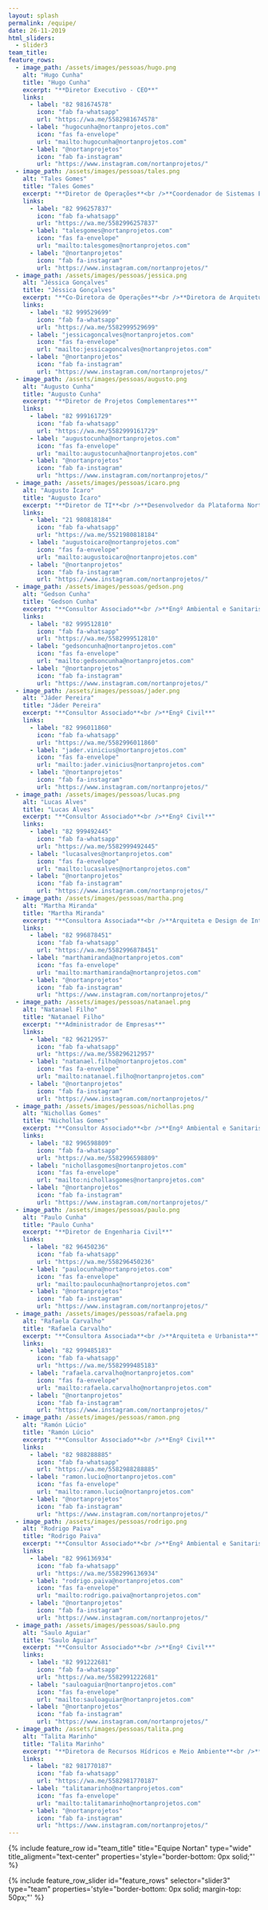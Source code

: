 ```yaml
---
layout: splash
permalink: /equipe/
date: 26-11-2019
html_sliders:
  - slider3
team_title:
feature_rows:
  - image_path: /assets/images/pessoas/hugo.png
    alt: "Hugo Cunha"
    title: "Hugo Cunha"
    excerpt: "**Diretor Executivo - CEO**"
    links:
      - label: "82 981674578"
        icon: "fab fa-whatsapp"
        url: "https://wa.me/5582981674578"
      - label: "hugocunha@nortanprojetos.com"
        icon: "fas fa-envelope"
        url: "mailto:hugocunha@nortanprojetos.com"
      - label: "@nortanprojetos"
        icon: "fab fa-instagram"
        url: "https://www.instagram.com/nortanprojetos/"
  - image_path: /assets/images/pessoas/tales.png
    alt: "Tales Gomes"
    title: "Tales Gomes"
    excerpt: "**Diretor de Operações**<br />**Coordenador de Sistemas Elétricos**"
    links:
      - label: "82 996257837"
        icon: "fab fa-whatsapp"
        url: "https://wa.me/5582996257837"
      - label: "talesgomes@nortanprojetos.com"
        icon: "fas fa-envelope"
        url: "mailto:talesgomes@nortanprojetos.com"
      - label: "@nortanprojetos"
        icon: "fab fa-instagram"
        url: "https://www.instagram.com/nortanprojetos/"
  - image_path: /assets/images/pessoas/jessica.png
    alt: "Jéssica Gonçalves"
    title: "Jéssica Gonçalves"
    excerpt: "**Co-Diretora de Operações**<br />**Diretora de Arquitetura**"
    links:
      - label: "82 999529699"
        icon: "fab fa-whatsapp"
        url: "https://wa.me/5582999529699"
      - label: "jessicagoncalves@nortanprojetos.com"
        icon: "fas fa-envelope"
        url: "mailto:jessicagoncalves@nortanprojetos.com"
      - label: "@nortanprojetos"
        icon: "fab fa-instagram"
        url: "https://www.instagram.com/nortanprojetos/"
  - image_path: /assets/images/pessoas/augusto.png
    alt: "Augusto Cunha"
    title: "Augusto Cunha"
    excerpt: "**Diretor de Projetos Complementares**"
    links:
      - label: "82 999161729"
        icon: "fab fa-whatsapp"
        url: "https://wa.me/5582999161729"
      - label: "augustocunha@nortanprojetos.com"
        icon: "fas fa-envelope"
        url: "mailto:augustocunha@nortanprojetos.com"
      - label: "@nortanprojetos"
        icon: "fab fa-instagram"
        url: "https://www.instagram.com/nortanprojetos/"
  - image_path: /assets/images/pessoas/icaro.png
    alt: "Augusto Ícaro"
    title: "Augusto Ícaro"
    excerpt: "**Diretor de TI**<br />**Desenvolvedor da Plataforma Nortan**"
    links:
      - label: "21 980818184"
        icon: "fab fa-whatsapp"
        url: "https://wa.me/5521980818184"
      - label: "augustoicaro@nortanprojetos.com"
        icon: "fas fa-envelope"
        url: "mailto:augustoicaro@nortanprojetos.com"
      - label: "@nortanprojetos"
        icon: "fab fa-instagram"
        url: "https://www.instagram.com/nortanprojetos/"
  - image_path: /assets/images/pessoas/gedson.png
    alt: "Gedson Cunha"
    title: "Gedson Cunha"
    excerpt: "**Consultor Associado**<br />**Engº Ambiental e Sanitarista**"
    links:
      - label: "82 999512810"
        icon: "fab fa-whatsapp"
        url: "https://wa.me/5582999512810"
      - label: "gedsoncunha@nortanprojetos.com"
        icon: "fas fa-envelope"
        url: "mailto:gedsoncunha@nortanprojetos.com"
      - label: "@nortanprojetos"
        icon: "fab fa-instagram"
        url: "https://www.instagram.com/nortanprojetos/"
  - image_path: /assets/images/pessoas/jader.png
    alt: "Jáder Pereira"
    title: "Jáder Pereira"
    excerpt: "**Consultor Associado**<br />**Engº Civil**"
    links:
      - label: "82 996011860"
        icon: "fab fa-whatsapp"
        url: "https://wa.me/5582996011860"
      - label: "jader.vinicius@nortanprojetos.com"
        icon: "fas fa-envelope"
        url: "mailto:jader.vinicius@nortanprojetos.com"
      - label: "@nortanprojetos"
        icon: "fab fa-instagram"
        url: "https://www.instagram.com/nortanprojetos/"
  - image_path: /assets/images/pessoas/lucas.png
    alt: "Lucas Alves"
    title: "Lucas Alves"
    excerpt: "**Consultor Associado**<br />**Engº Civil**"
    links:
      - label: "82 999492445"
        icon: "fab fa-whatsapp"
        url: "https://wa.me/5582999492445"
      - label: "lucasalves@nortanprojetos.com"
        icon: "fas fa-envelope"
        url: "mailto:lucasalves@nortanprojetos.com"
      - label: "@nortanprojetos"
        icon: "fab fa-instagram"
        url: "https://www.instagram.com/nortanprojetos/"
  - image_path: /assets/images/pessoas/martha.png
    alt: "Martha Miranda"
    title: "Martha Miranda"
    excerpt: "**Consultora Associada**<br />**Arquiteta e Design de Interiores**"
    links:
      - label: "82 996878451"
        icon: "fab fa-whatsapp"
        url: "https://wa.me/5582996878451"
      - label: "marthamiranda@nortanprojetos.com"
        icon: "fas fa-envelope"
        url: "mailto:marthamiranda@nortanprojetos.com"
      - label: "@nortanprojetos"
        icon: "fab fa-instagram"
        url: "https://www.instagram.com/nortanprojetos/"
  - image_path: /assets/images/pessoas/natanael.png
    alt: "Natanael Filho"
    title: "Natanael Filho"
    excerpt: "**Administrador de Empresas**"
    links:
      - label: "82 96212957"
        icon: "fab fa-whatsapp"
        url: "https://wa.me/558296212957"
      - label: "natanael.filho@nortanprojetos.com"
        icon: "fas fa-envelope"
        url: "mailto:natanael.filho@nortanprojetos.com"
      - label: "@nortanprojetos"
        icon: "fab fa-instagram"
        url: "https://www.instagram.com/nortanprojetos/"
  - image_path: /assets/images/pessoas/nichollas.png
    alt: "Nichollas Gomes"
    title: "Nichollas Gomes"
    excerpt: "**Consultor Associado**<br />**Engº Ambiental e Sanitarista**"
    links:
      - label: "82 996598809"
        icon: "fab fa-whatsapp"
        url: "https://wa.me/5582996598809"
      - label: "nichollasgomes@nortanprojetos.com"
        icon: "fas fa-envelope"
        url: "mailto:nichollasgomes@nortanprojetos.com"
      - label: "@nortanprojetos"
        icon: "fab fa-instagram"
        url: "https://www.instagram.com/nortanprojetos/"
  - image_path: /assets/images/pessoas/paulo.png
    alt: "Paulo Cunha"
    title: "Paulo Cunha"
    excerpt: "**Diretor de Engenharia Civil**"
    links:
      - label: "82 96450236"
        icon: "fab fa-whatsapp"
        url: "https://wa.me/558296450236"
      - label: "paulocunha@nortanprojetos.com"
        icon: "fas fa-envelope"
        url: "mailto:paulocunha@nortanprojetos.com"
      - label: "@nortanprojetos"
        icon: "fab fa-instagram"
        url: "https://www.instagram.com/nortanprojetos/"
  - image_path: /assets/images/pessoas/rafaela.png
    alt: "Rafaela Carvalho"
    title: "Rafaela Carvalho"
    excerpt: "**Consultora Associada**<br />**Arquiteta e Urbanista**"
    links:
      - label: "82 999485183"
        icon: "fab fa-whatsapp"
        url: "https://wa.me/5582999485183"
      - label: "rafaela.carvalho@nortanprojetos.com"
        icon: "fas fa-envelope"
        url: "mailto:rafaela.carvalho@nortanprojetos.com"
      - label: "@nortanprojetos"
        icon: "fab fa-instagram"
        url: "https://www.instagram.com/nortanprojetos/"
  - image_path: /assets/images/pessoas/ramon.png
    alt: "Ramón Lúcio"
    title: "Ramón Lúcio"
    excerpt: "**Consultor Associado**<br />**Engº Civil**"
    links:
      - label: "82 988288885"
        icon: "fab fa-whatsapp"
        url: "https://wa.me/5582988288885"
      - label: "ramon.lucio@nortanprojetos.com"
        icon: "fas fa-envelope"
        url: "mailto:ramon.lucio@nortanprojetos.com"
      - label: "@nortanprojetos"
        icon: "fab fa-instagram"
        url: "https://www.instagram.com/nortanprojetos/"
  - image_path: /assets/images/pessoas/rodrigo.png
    alt: "Rodrigo Paiva"
    title: "Rodrigo Paiva"
    excerpt: "**Consultor Associado**<br />**Engº Ambiental e Sanitarista**"
    links:
      - label: "82 996136934"
        icon: "fab fa-whatsapp"
        url: "https://wa.me/5582996136934"
      - label: "rodrigo.paiva@nortanprojetos.com"
        icon: "fas fa-envelope"
        url: "mailto:rodrigo.paiva@nortanprojetos.com"
      - label: "@nortanprojetos"
        icon: "fab fa-instagram"
        url: "https://www.instagram.com/nortanprojetos/"
  - image_path: /assets/images/pessoas/saulo.png
    alt: "Saulo Aguiar"
    title: "Saulo Aguiar"
    excerpt: "**Consultor Associado**<br />**Engº Civil**"
    links:
      - label: "82 991222681"
        icon: "fab fa-whatsapp"
        url: "https://wa.me/5582991222681"
      - label: "sauloaguiar@nortanprojetos.com"
        icon: "fas fa-envelope"
        url: "mailto:sauloaguiar@nortanprojetos.com"
      - label: "@nortanprojetos"
        icon: "fab fa-instagram"
        url: "https://www.instagram.com/nortanprojetos/"
  - image_path: /assets/images/pessoas/talita.png
    alt: "Talita Marinho"
    title: "Talita Marinho"
    excerpt: "**Diretora de Recursos Hídricos e Meio Ambiente**<br />**Engª Ambiental e Sanitarista**"
    links:
      - label: "82 981770187"
        icon: "fab fa-whatsapp"
        url: "https://wa.me/5582981770187"
      - label: "talitamarinho@nortanprojetos.com"
        icon: "fas fa-envelope"
        url: "mailto:talitamarinho@nortanprojetos.com"
      - label: "@nortanprojetos"
        icon: "fab fa-instagram"
        url: "https://www.instagram.com/nortanprojetos/"
---
```


{% include feature_row id="team_title" title="Equipe Nortan" type="wide" title_aligment="text-center" properties='style="border-bottom: 0px solid;"' %}

{% include feature_row_slider id="feature_rows" selector="slider3" type="team" properties='style="border-bottom: 0px solid; margin-top: 50px;"' %}
